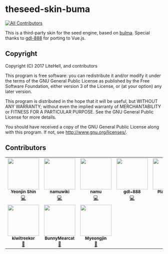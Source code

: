 # theseed-skin-buma
<!-- ALL-CONTRIBUTORS-BADGE:START - Do not remove or modify this section -->
[![All Contributors](https://img.shields.io/badge/all_contributors-10-orange.svg?style=flat-square)](#contributors-)
<!-- ALL-CONTRIBUTORS-BADGE:END -->
This is a third-party skin for the seed engine, based on [bulma](https://bulma.io).
Special thanks to [gdl-888](https://github.com/gdl-888) for porting to Vue.js.

## Copyright
Copyright (C) 2017 LiteHell, and contributors

This program is free software: you can redistribute it and/or modify
it under the terms of the GNU General Public License as published by
the Free Software Foundation, either version 3 of the License, or
(at your option) any later version.

This program is distributed in the hope that it will be useful,
but WITHOUT ANY WARRANTY; without even the implied warranty of
MERCHANTABILITY or FITNESS FOR A PARTICULAR PURPOSE.  See the
GNU General Public License for more details.

You should have received a copy of the GNU General Public License
along with this program.  If not, see <http://www.gnu.org/licenses/>.

## Contributors

<!-- ALL-CONTRIBUTORS-LIST:START - Do not remove or modify this section -->
<!-- prettier-ignore-start -->
<!-- markdownlint-disable -->
<table>
  <tr>
    <td align="center"><a href="https://litehell.info/"><img src="https://avatars0.githubusercontent.com/u/12497886?v=4?s=100" width="100px;" alt=""/><br /><sub><b>Yeonjin Shin</b></sub></a><br /><a href="https://github.com/LiteHell/theseed-skin-buma/commits?author=LiteHell" title="Code">💻</a></td>
    <td align="center"><a href="https://theseed.io/"><img src="https://avatars0.githubusercontent.com/u/12969198?v=4?s=100" width="100px;" alt=""/><br /><sub><b>namuwiki</b></sub></a><br /><a href="https://github.com/LiteHell/theseed-skin-buma/commits?author=namuwiki" title="Code">💻</a></td>
    <td align="center"><a href="https://github.com/namu"><img src="https://avatars3.githubusercontent.com/u/10718?v=4?s=100" width="100px;" alt=""/><br /><sub><b>namu</b></sub></a><br /><a href="https://github.com/LiteHell/theseed-skin-buma/commits?author=namu" title="Code">💻</a></td>
    <td align="center"><a href="https://github.com/gdl-888"><img src="https://avatars1.githubusercontent.com/u/55873929?v=4?s=100" width="100px;" alt=""/><br /><sub><b>gdl-888</b></sub></a><br /><a href="https://github.com/LiteHell/theseed-skin-buma/commits?author=gdl-888" title="Code">💻</a></td>
    <td align="center"><a href="http://central.plavormind.tk:81/page/User:PlavorSeol"><img src="https://avatars3.githubusercontent.com/u/43488966?v=4?s=100" width="100px;" alt=""/><br /><sub><b>PlavorSeol</b></sub></a><br /><a href="https://github.com/LiteHell/theseed-skin-buma/commits?author=PlavorSeol" title="Code">💻</a></td>
    <td align="center"><a href="https://github.com/centrair-hoya"><img src="https://avatars0.githubusercontent.com/u/25858765?v=4?s=100" width="100px;" alt=""/><br /><sub><b>centrair-hoya</b></sub></a><br /><a href="https://github.com/LiteHell/theseed-skin-buma/issues?q=author%3Acentrair-hoya" title="Bug reports">🐛</a></td>
    <td align="center"><a href="https://github.com/wikified"><img src="https://avatars1.githubusercontent.com/u/41481982?v=4?s=100" width="100px;" alt=""/><br /><sub><b>wikified</b></sub></a><br /><a href="https://github.com/LiteHell/theseed-skin-buma/issues?q=author%3Awikified" title="Bug reports">🐛</a></td>
  </tr>
  <tr>
    <td align="center"><a href="https://github.com/kiwitreekor"><img src="https://avatars3.githubusercontent.com/u/24273113?v=4?s=100" width="100px;" alt=""/><br /><sub><b>kiwitreekor</b></sub></a><br /><a href="https://github.com/LiteHell/theseed-skin-buma/issues?q=author%3Akiwitreekor" title="Bug reports">🐛</a></td>
    <td align="center"><a href="https://github.com/BunnyMearcat"><img src="https://avatars2.githubusercontent.com/u/27946612?v=4?s=100" width="100px;" alt=""/><br /><sub><b>BunnyMearcat</b></sub></a><br /><a href="https://github.com/LiteHell/theseed-skin-buma/issues?q=author%3ABunnyMearcat" title="Bug reports">🐛</a></td>
    <td align="center"><a href="https://araname.gitlab.io/"><img src="https://avatars0.githubusercontent.com/u/5242307?v=4?s=100" width="100px;" alt=""/><br /><sub><b>Myeongjin</b></sub></a><br /><a href="https://github.com/LiteHell/theseed-skin-buma/issues?q=author%3Aaraname" title="Bug reports">🐛</a></td>
  </tr>
</table>

<!-- markdownlint-restore -->
<!-- prettier-ignore-end -->
<!-- ALL-CONTRIBUTORS-LIST:END -->